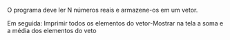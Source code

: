 O programa deve ler N números reais e armazene-os em um vetor. 

Em seguida: Imprimir todos os elementos do vetor-Mostrar na tela a soma e a média dos elementos do veto
